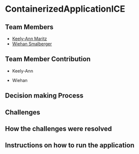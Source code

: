 # ContainerizedApplicationICE

## Team Members 
* [Keely-Ann Maritz](https://github.com/Keely-Ann/)
* [Wiehan Smalberger](https://github.com/wiehan007)


## Team Member Contribution
* Keely-Ann
  
* Wiehan
## Decision making Process

## Challenges

## How the challenges were resolved

## Instructions on how to run the application 


